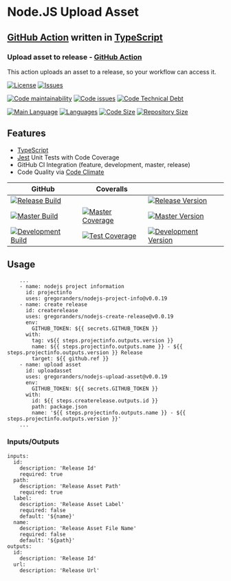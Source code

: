 # Node.JS Upload Asset

## [GitHub Action][github-actions-url] written in [TypeScript][typescript-url]

### Upload asset to release - [GitHub Action][github-actions-url]

This action uploads an asset to a release, so your workflow can access it.

[![License][license-image]][license-url]
[![Issues][issues-image]][issues-url]

[![Code maintainability][code-maintainability-image]][code-maintainability-url]
[![Code issues][code-issues-image]][code-issues-url]
[![Code Technical Debt][code-tech-debt-image]][code-tech-debt-url]

[![Main Language][language-image]][code-metric-url]
[![Languages][languages-image]][code-metric-url]
[![Code Size][code-size-image]][code-metric-url]
[![Repository Size][repo-size-image]][code-metric-url]

## Features

- [TypeScript][typescript-url]
- [Jest][jest-url] Unit Tests with Code Coverage
- GitHub CI Integration (feature, development, master, release)
- Code Quality via [Code Climate](./docs/codeclimate.md)

<!-- lint disable maximum-line-length -->
| GitHub                                                           | Coveralls                                                                  |                                                                              |
| ---------------------------------------------------------------- | -------------------------------------------------------------------------- | ---------------------------------------------------------------------------- |
| [![Release Build][release-build-image]][release-url]             |                                                                            | [![Release Version][release-image]][release-url]                             |
| [![Master Build][master-build-image]][master-url]                | [![Master Coverage][master-coveralls-image]][master-coveralls-url]         | [![Master Version][master-version-image]][master-version-url]                |
| [![Development Build][development-build-image]][development-url] | [![Test Coverage][development-coveralls-image]][development-coveralls-url] | [![Development Version][development-version-image]][development-version-url] |
<!-- lint enable maximum-line-length -->
## Usage

```YML
    ...
    - name: nodejs project information
      id: projectinfo
      uses: gregoranders/nodejs-project-info@v0.0.19
    - name: create release
      id: createrelease
      uses: gregoranders/nodejs-create-release@v0.0.19
      env:
        GITHUB_TOKEN: ${{ secrets.GITHUB_TOKEN }}
      with:
        tag: v${{ steps.projectinfo.outputs.version }}
        name: ${{ steps.projectinfo.outputs.name }} - ${{ steps.projectinfo.outputs.version }} Release
        target: ${{ github.ref }}
    - name: upload asset
      id: uploadasset
      uses: gregoranders/nodejs-upload-asset@v0.0.19
      env:
        GITHUB_TOKEN: ${{ secrets.GITHUB_TOKEN }}
      with:
        id: ${{ steps.createrelease.outputs.id }}
        path: package.json
        name: '${{ steps.projectinfo.outputs.name }} - ${{ steps.projectinfo.outputs.version }}'
    ...
```

### Inputs/Outputs

```YML
inputs:
  id:
    description: 'Release Id'
    required: true
  path:
    description: 'Release Asset Path'
    required: true
  label:
    description: 'Release Asset Label'
    required: false
    default: '${name}'
  name:
    description: 'Release Asset File Name'
    required: false
    default: '${path}'
outputs:
  id:
    description: 'Release Id'
  url:
    description: 'Release Url'
```

[release-url]: https://github.com/gregoranders/nodejs-upload-asset/releases
[master-url]: https://github.com/gregoranders/nodejs-upload-asset/tree/master
[development-url]: https://github.com/gregoranders/nodejs-upload-asset/tree/development
[code-metric-url]: https://github.com/gregoranders/nodejs-upload-asset/search?l=TypeScript
[license-url]: https://github.com/gregoranders/nodejs-upload-asset/blob/master/LICENSE
[license-image]: https://img.shields.io/github/license/gregoranders/nodejs-upload-asset.svg
[master-version-url]: https://github.com/gregoranders/nodejs-upload-asset/blob/master/package.json
[master-version-image]: https://img.shields.io/github/package-json/v/gregoranders/nodejs-upload-asset/master
[development-version-url]: https://github.com/gregoranders/nodejs-upload-asset/blob/development/package.json
[development-version-image]: https://img.shields.io/github/package-json/v/gregoranders/nodejs-upload-asset/development
[issues-url]: https://github.com/gregoranders/nodejs-upload-asset/issues
[issues-image]: https://img.shields.io/github/issues-raw/gregoranders/nodejs-upload-asset.svg
[release-image]: https://img.shields.io/github/release/gregoranders/nodejs-upload-asset
[release-build-image]: https://github.com/gregoranders/nodejs-upload-asset/workflows/Release%20CI/badge.svg
[master-build-image]: https://github.com/gregoranders/nodejs-upload-asset/workflows/Master%20CI/badge.svg
[development-build-image]: https://github.com/gregoranders/nodejs-upload-asset/workflows/Development%20CI/badge.svg
[master-coveralls-url]: https://coveralls.io/github/gregoranders/nodejs-upload-asset?branch=master
[master-coveralls-image]: https://img.shields.io/coveralls/github/gregoranders/nodejs-upload-asset/master
[development-coveralls-image]: https://img.shields.io/coveralls/github/gregoranders/nodejs-upload-asset/development
[development-coveralls-url]: https://coveralls.io/github/gregoranders/nodejs-upload-asset?branch=development
[code-maintainability-url]: https://codeclimate.com/github/gregoranders/nodejs-upload-asset/maintainability
[code-maintainability-image]: https://img.shields.io/codeclimate/maintainability/gregoranders/nodejs-upload-asset
[code-issues-url]: https://codeclimate.com/github/gregoranders/nodejs-upload-asset/maintainability
[code-issues-image]: https://img.shields.io/codeclimate/issues/gregoranders/nodejs-upload-asset
[code-tech-debt-url]: https://codeclimate.com/github/gregoranders/nodejs-upload-asset/maintainability
[code-tech-debt-image]: https://img.shields.io/codeclimate/tech-debt/gregoranders/nodejs-upload-asset
[language-image]: https://img.shields.io/github/languages/top/gregoranders/nodejs-upload-asset
[languages-image]: https://img.shields.io/github/languages/count/gregoranders/nodejs-upload-asset
[code-size-image]: https://img.shields.io/github/languages/code-size/gregoranders/nodejs-upload-asset
[repo-size-image]: https://img.shields.io/github/repo-size/gregoranders/nodejs-upload-asset
[typescript-url]: http://www.typescriptlang.org/
[jest-url]: https://jestjs.io/
[github-actions-url]: https://github.com/features/actions
